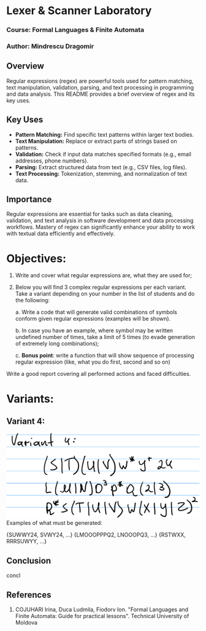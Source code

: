 # Lexer & Scanner Laboratory

### Course: Formal Languages & Finite Automata

### Author: Mindrescu Dragomir

## Overview

Regular expressions (regex) are powerful tools used for pattern matching, text manipulation, validation, parsing, and text processing in programming and data analysis. This README provides a brief overview of regex and its key uses.

## Key Uses

- **Pattern Matching:** Find specific text patterns within larger text bodies.
- **Text Manipulation:** Replace or extract parts of strings based on patterns.
- **Validation:** Check if input data matches specified formats (e.g., email addresses, phone numbers).
- **Parsing:** Extract structured data from text (e.g., CSV files, log files).
- **Text Processing:** Tokenization, stemming, and normalization of text data.

## Importance

Regular expressions are essential for tasks such as data cleaning, validation, and text analysis in software development and data processing workflows. Mastery of regex can significantly enhance your ability to work with textual data efficiently and effectively.

# Objectives:

1. Write and cover what regular expressions are, what they are used for;

2. Below you will find 3 complex regular expressions per each variant. Take a variant depending on your number in the list of students and do the following:

    a. Write a code that will generate valid combinations of symbols conform given regular expressions (examples will be shown).

    b. In case you have an example, where symbol may be written undefined number of times, take a limit of 5 times (to evade generation of extremely long combinations);

    c. **Bonus point**: write a function that will show sequence of processing regular expression (like, what you do first, second and so on)

Write a good report covering all performed actions and faced difficulties.

# Variants:

## Variant 4:

![Variant 4](/Lab4/variant_4_task.png)
Examples of what must be generated:

{SUWWY24, SVWY24, ...}
{LMOOOPPPQ2, LNOOOPQ3, ...}
{RSTWXX, RRRSUWYY, ...}



## Conclusion

concl


## References
1. COJUHARI Irina, Duca Ludmila, Fiodorv Ion. "Formal Languages and Finite Automata: Guide for practical lessons". Technical University of Moldova